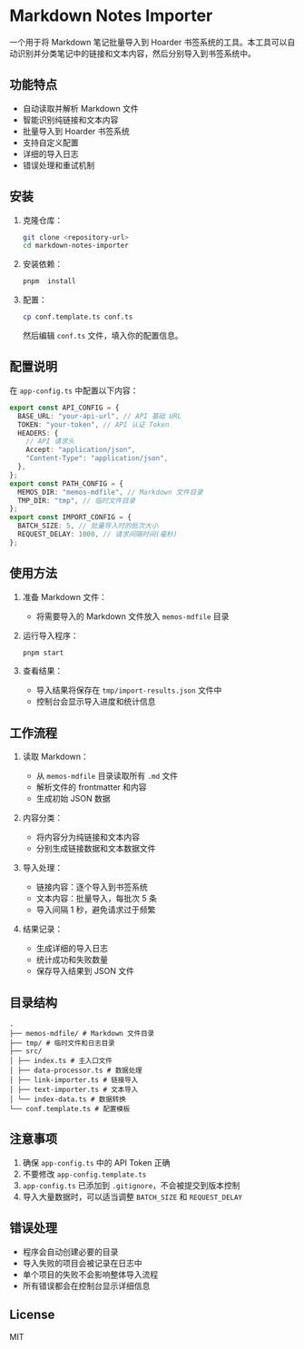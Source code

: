 # Markdown Notes Importer

一个用于将 Markdown 笔记批量导入到 Hoarder 书签系统的工具。本工具可以自动识别并分类笔记中的链接和文本内容，然后分别导入到书签系统中。

## 功能特点

- 自动读取并解析 Markdown 文件
- 智能识别纯链接和文本内容
- 批量导入到 Hoarder 书签系统
- 支持自定义配置
- 详细的导入日志
- 错误处理和重试机制

## 安装

1. 克隆仓库：
   ```bash
   git clone <repository-url>
   cd markdown-notes-importer
   ```
2. 安装依赖：
   ```bash
   pnpm  install
   ```
3. 配置：
   ```bash
   cp conf.template.ts conf.ts
   ```
   然后编辑 `conf.ts` 文件，填入你的配置信息。

## 配置说明

在 `app-config.ts` 中配置以下内容：

```typescript
export const API_CONFIG = {
  BASE_URL: "your-api-url", // API 基础 URL
  TOKEN: "your-token", // API 认证 Token
  HEADERS: {
    // API 请求头
    Accept: "application/json",
    "Content-Type": "application/json",
  },
};
export const PATH_CONFIG = {
  MEMOS_DIR: "memos-mdfile", // Markdown 文件目录
  TMP_DIR: "tmp", // 临时文件目录
};
export const IMPORT_CONFIG = {
  BATCH_SIZE: 5, // 批量导入时的批次大小
  REQUEST_DELAY: 1000, // 请求间隔时间(毫秒)
};
```

## 使用方法

1. 准备 Markdown 文件：

   - 将需要导入的 Markdown 文件放入 `memos-mdfile` 目录

2. 运行导入程序：

   ```bash
   pnpm start
   ```

3. 查看结果：
   - 导入结果将保存在 `tmp/import-results.json` 文件中
   - 控制台会显示导入进度和统计信息

## 工作流程

1. 读取 Markdown：

   - 从 `memos-mdfile` 目录读取所有 `.md` 文件
   - 解析文件的 frontmatter 和内容
   - 生成初始 JSON 数据

2. 内容分类：

   - 将内容分为纯链接和文本内容
   - 分别生成链接数据和文本数据文件

3. 导入处理：

   - 链接内容：逐个导入到书签系统
   - 文本内容：批量导入，每批次 5 条
   - 导入间隔 1 秒，避免请求过于频繁

4. 结果记录：
   - 生成详细的导入日志
   - 统计成功和失败数量
   - 保存导入结果到 JSON 文件

## 目录结构

```plaintext
.
├── memos-mdfile/ # Markdown 文件目录
├── tmp/ # 临时文件和日志目录
├── src/
│ ├── index.ts # 主入口文件
│ ├── data-processor.ts # 数据处理
│ ├── link-importer.ts # 链接导入
│ ├── text-importer.ts # 文本导入
│ └── index-data.ts # 数据转换
└── conf.template.ts # 配置模板
```

## 注意事项

1. 确保 `app-config.ts` 中的 API Token 正确
2. 不要修改 `app-config.template.ts`
3. `app-config.ts` 已添加到 `.gitignore`，不会被提交到版本控制
4. 导入大量数据时，可以适当调整 `BATCH_SIZE` 和 `REQUEST_DELAY`

## 错误处理

- 程序会自动创建必要的目录
- 导入失败的项目会被记录在日志中
- 单个项目的失败不会影响整体导入流程
- 所有错误都会在控制台显示详细信息

## License

MIT
